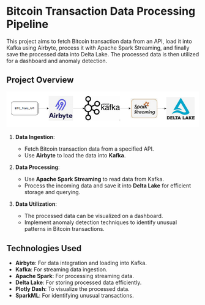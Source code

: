 # Bitcoin Transaction Data Processing Pipeline

This project aims to fetch Bitcoin transaction data from an API, load it into Kafka using Airbyte, process it with Apache Spark Streaming, and finally save the processed data into Delta Lake. The processed data is then utilized for a dashboard and anomaly detection.

## Project Overview
![Data Pipeline](/dashboard/btc_data_pipeline.png)
1. **Data Ingestion**:
   - Fetch Bitcoin transaction data from a specified API.
   - Use **Airbyte** to load the data into **Kafka**.

2. **Data Processing**:
   - Use **Apache Spark Streaming** to read data from Kafka.
   - Process the incoming data and save it into **Delta Lake** for efficient storage and querying.

3. **Data Utilization**:
   - The processed data can be visualized on a dashboard.
   - Implement anomaly detection techniques to identify unusual patterns in Bitcoin transactions.

## Technologies Used

- **Airbyte**: For data integration and loading into Kafka.
- **Kafka**: For streaming data ingestion.
- **Apache Spark**: For processing streaming data.
- **Delta Lake**: For storing processed data efficiently.
- **Plotly Dash**: To visualize the processed data.
- **SparkML**: For identifying unusual transactions.



